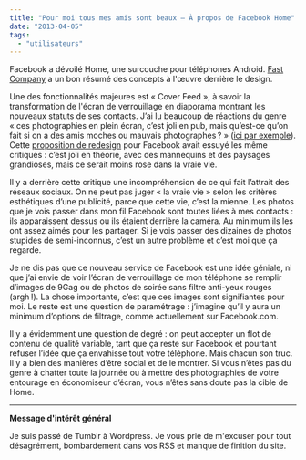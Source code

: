 ```yaml
---
title: "Pour moi tous mes amis sont beaux – À propos de Facebook Home"
date: "2013-04-05"
tags: 
  - "utilisateurs"
---
```


Facebook a dévoilé Home, une surcouche pour téléphones Android. [Fast Company](http://www.fastcodesign.com/1672289/home-facebooks-bold-new-vision-for-social-smartphones) a un bon résumé des concepts à l'œuvre derrière le design.

Une des fonctionnalités majeures est « Cover Feed », à savoir la transformation de l'écran de verrouillage en diaporama montrant les nouveaux statuts de ses contacts. J’ai lu beaucoup de réactions du genre « ces photographies en plein écran, c’est joli en pub, mais qu’est-ce qu’on fait si on a des amis moches ou mauvais photographes ? » ([ici par exemple](http://www.theverge.com/2013/4/5/4187062/facebook-home-is-beautiful-but-what-if-your-friends-arent)). Cette [proposition de redesign](http://www.behance.net/gallery/Facebook-New-Look-Concept/6504647) pour Facebook avait essuyé les même critiques : c’est joli en théorie, avec des mannequins et des paysages grandioses, mais ce serait moins rose dans la vraie vie.

Il y a derrière cette critique une incompréhension de ce qui fait l’attrait des réseaux sociaux. On ne peut pas juger « la vraie vie » selon les critères esthétiques d’une publicité, parce que cette vie, c’est la mienne. Les photos que je vois passer dans mon fil Facebook sont toutes liées à mes contacts : ils apparaissent dessus ou ils étaient derrière la caméra. Au minimum ils les ont assez aimés pour les partager. Si je vois passer des dizaines de photos stupides de semi-inconnus, c’est un autre problème et c’est moi que ça regarde.

Je ne dis pas que ce nouveau service de Facebook est une idée géniale, ni que j’ai envie de voir l’écran de verrouillage de mon téléphone se remplir d’images de 9Gag ou de photos de soirée sans filtre anti-yeux rouges (argh !). La chose importante, c’est que ces images sont signifiantes pour moi. Le reste est une question de paramétrage : j’imagine qu’il y aura un minimum d’options de filtrage, comme actuellement sur Facebook.com.

Il y a évidemment une question de degré : on peut accepter un flot de contenu de qualité variable, tant que ça reste sur Facebook et pourtant refuser l’idée que ça envahisse tout votre téléphone. Mais chacun son truc. Il y a bien des manières d’être social et de le montrer. Si vous n’êtes pas du genre à chatter toute la journée ou à mettre des photographies de votre entourage en économiseur d’écran, vous n’êtes sans doute pas la cible de Home.

* * *

**Message d'intérêt général**

Je suis passé de Tumblr à Wordpress. Je vous prie de m'excuser pour tout désagrément, bombardement dans vos RSS et manque de finition du site.
